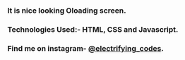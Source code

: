 ### It is nice looking Oloading screen.

### Technologies Used:- HTML, CSS and Javascript.

### Find me on instagram- [@electrifying_codes][Instagram].

[Instagram]: https://www.instagram.com/electrifying_codes